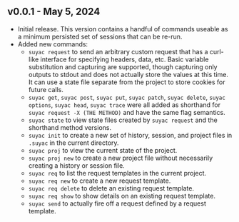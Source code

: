 v0.0.1 - May 5, 2024
--------------------
* Initial release. This version contains a handful of commands useable as a
minimum persisted set of sessions that can be re-run.
* Added new commands:
  * `suyac request` to send an arbitrary custom request that has a curl-like
  interface for specifying headers, data, etc. Basic variable substitution and
  capturing are supported, though capturing only outputs to stdout and does not
  actually store the values at this time. It can use a state file separate from
  the project to store cookies for future calls.
  * `suyac get`, `suyac post`, `suyac put`, `suyac patch`, `suyac delete`,
  `suyac options`, `suyac head`, `suyac trace` were all added as shorthand for
  `suyac request -X (THE METHOD)` and have the same flag semantics.
  * `suyac state` to view state files created by `suyac request` and the
  shorthand method versions.
  * `suyac init` to create a new set of history, session, and project files in
  `.suyac` in the current directory.
  * `suyac proj` to view the current state of the project.
  * `suyac proj new` to create a new project file without necessarily creating
  a history or session file.
  * `suyac req` to list the request templates in the current project.
  * `suyac req new` to create a new request template.
  * `suyac req delete` to delete an existing request template.
  * `suyac req show` to show details on an existing request template.
  * `suyac send` to actually fire off a request defined by a request template.
